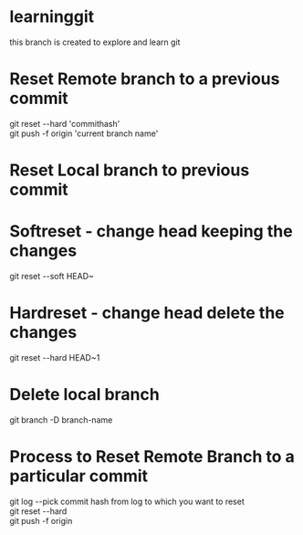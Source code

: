 # learninggit
this branch is created to explore and learn git

# Reset Remote branch to a previous commit
git reset --hard 'commithash'<br />
git push -f origin 'current branch name'

# Reset Local branch to previous commit
  # Softreset - change head keeping the changes
  git reset --soft HEAD~
  
  # Hardreset - change head delete the changes
  git reset --hard HEAD~1


# Delete local branch
git branch -D branch-name

# Process to Reset Remote Branch to a particular commit
 git log --pick commit hash from log to which you want to reset<br />
 git reset --hard <commithash><br />
 git push -f origin <branchname><br />